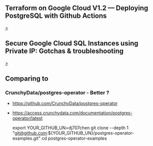 
## Terraform on Google Cloud V1.2 — Deploying PostgreSQL with Github Actions
[>](https://medium.com/google-cloud/terraform-on-google-cloud-v1-2-deploying-postgresql-with-github-actions-e7009cb04d22)

## Secure Google Cloud SQL Instances using Private IP: Gotchas & troubleshooting
[>](https://medium.com/google-cloud/secure-google-cloud-sql-instances-using-private-ip-gotchas-troubleshooting-f7cf6dfe1bbb)

## Comparing to

### CrunchyData/postgres-operator - Better ?
- https://github.com/CrunchyData/postgres-operator
- https://access.crunchydata.com/documentation/postgres-operator/latest


    export YOUR_GITHUB_UN=dj707chen
    git clone --depth 1 "git@github.com:${YOUR_GITHUB_UN}/postgres-operator-examples.git"
    cd postgres-operator-examples